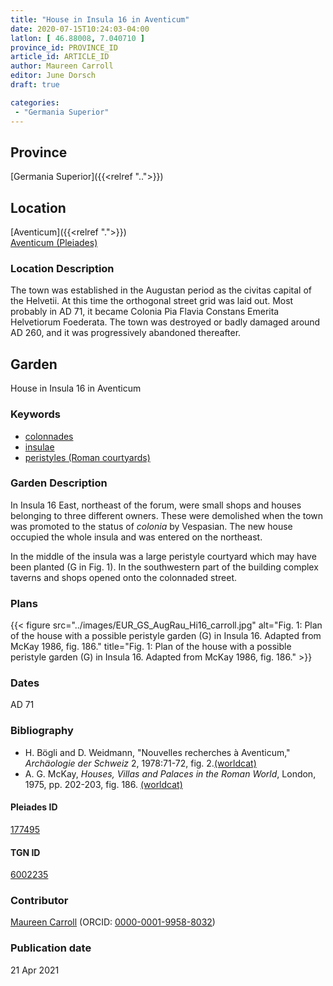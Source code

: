 ```yaml
---
title: "House in Insula 16 in Aventicum"
date: 2020-07-15T10:24:03-04:00
latlon: [ 46.88008, 7.040710 ]
province_id: PROVINCE_ID
article_id: ARTICLE_ID
author: Maureen Carroll
editor: June Dorsch
draft: true

categories:
 - "Germania Superior"
---
```


## Province

[Germania Superior]({{<relref "..">}})  

<!--### Province Description-->

<!-- DESCRIPTION -->


## Location

[Aventicum]({{<relref ".">}}) \
[Aventicum (Pleiades)](https://pleiades.stoa.org/places/177495)

### Location Description

The town was established in the Augustan period as the civitas capital of the Helvetii. At this time the orthogonal street grid was laid out. Most probably in AD 71, it became Colonia Pia Flavia Constans Emerita Helvetiorum Foederata. The town was destroyed or badly damaged around AD 260, and it was progressively abandoned thereafter.

<!--## Sublocation-->

<!--
[AREA WITHIN LOCATION, LIKE “PALATINE HILL”](GEOREFERENCE LINK)
A sublocation is any area larger than an individual garden, but located within a location. I would always try to include a link to a controlled vocabulary here if possible. This ID may well be different from the Garden ID, e.g., Pompeii versus a Garden in one of the houses which has its own Pleiades ID.
-->

<!--### Sublocation Description-->

<!-- DESCRIPTION -->

## Garden

House in Insula 16 in Aventicum

### Keywords

- [colonnades](http://vocab.getty.edu/page/aat/300002613)
- [insulae](http://vocab.getty.edu/page/aat/300000325)
- [peristyles (Roman courtyards)](http://vocab.getty.edu/page/aat/300080971)

### Garden Description

In Insula 16 East, northeast of the forum, were small shops and houses belonging to three different owners. These were demolished when the town was promoted to the status of *colonia* by Vespasian. The new house occupied the whole insula and was entered on the northeast.

In the middle of the insula was a large peristyle courtyard which may have been planted (G in Fig. 1). In the southwestern part of the building complex taverns and shops opened onto the colonnaded street.

<!--### Maps-->

<!--
{{< figure src="../images/image_name.ext" alt="alt_text" title="CAPTION" >}}
-->

### Plans

{{< figure src="../images/EUR_GS_AugRau_Hi16_carroll.jpg" alt="Fig. 1: Plan of the house with a possible peristyle garden (G) in Insula 16. Adapted from McKay 1986, fig. 186." title="Fig. 1: Plan of the house with a possible peristyle garden (G) in Insula 16. Adapted from McKay 1986, fig. 186." >}}

<!--### Images-->

<!--
{{< figure src="../images/image_name.ext" alt="alt_text" title="CAPTION" >}}
-->

### Dates

AD 71

### Bibliography

* H. Bögli and D. Weidmann, "Nouvelles recherches à Aventicum," *Archäologie der Schweiz* 2, 1978:71-72, fig. 2.[(worldcat)](http://www.worldcat.org/oclc/891764106)
* A. G. McKay, *Houses, Villas and Palaces in the Roman World*, London, 1975, pp. 202-203, fig. 186. [(worldcat)](http://www.worldcat.org/oclc/901557900)

<!--#### Periodo ID-->

<!-- [PERIODO_ID](https://pleiades.stoa.org/places/PLEIADES_ID) -->

#### Pleiades ID

[177495](https://pleiades.stoa.org/places/177495)

#### TGN ID

[6002235](http://vocab.getty.edu/page/tgn/6002235)

### Contributor

[Maureen Carroll](https://www.sheffield.ac.uk/archaeology/our-people/academic-staff/maureen-carroll) (ORCID: [0000-0001-9958-8032](https://orcid.org/0000-0001-9958-8032))

### Publication date


21 Apr 2021

<!--### Related articles-->

<!-- Links to other related articles. Leave blank for now -->